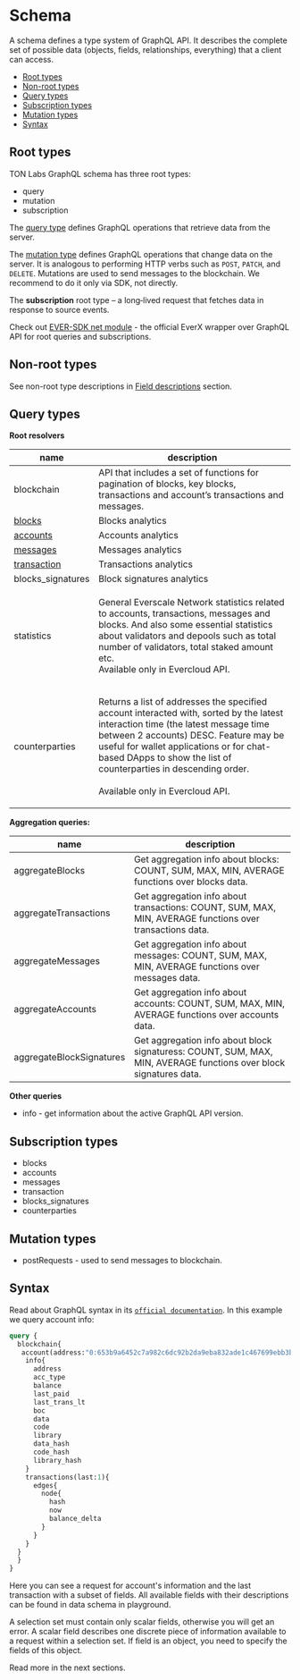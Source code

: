 # Schema

A schema defines a type system of GraphQL API. It describes the complete set of possible data (objects, fields, relationships, everything) that a client can access.

* [Root types](schema.md#root-types)
* [Non-root types](schema.md#non-root-types)
* [Query types](schema.md#query-types)
* [Subscription types](schema.md#subscription-types)
* [Mutation types](schema.md#mutation-types)
* [Syntax](schema.md#syntax)

## Root types

TON Labs GraphQL schema has three root types:

* query
* mutation
* subscription

The [query type](https://graphql.github.io/graphql-spec/June2018/#sec-Type-System) defines GraphQL operations that retrieve data from the server.

The [mutation type](https://graphql.github.io/graphql-spec/June2018/#sec-Type-System) defines GraphQL operations that change data on the server. It is analogous to performing HTTP verbs such as `POST`, `PATCH`, and `DELETE`. Mutations are used to send messages to the blockchain. We recommend to do it only via SDK, not directly.

The **subscription** root type – a long‐lived request that fetches data in response to source events.

Check out [EVER-SDK net module](../types-and-methods/mod\_net.md) - the official EverX wrapper over GraphQL API for root queries and subscriptions.

## Non-root types

See non-root type descriptions in [Field descriptions](field\_descriptions.md) section.

## Query types

**Root resolvers**

| name                                                   | description                                                                                                                                                                                                                                                                                                                              |
| ------------------------------------------------------ | ---------------------------------------------------------------------------------------------------------------------------------------------------------------------------------------------------------------------------------------------------------------------------------------------------------------------------------------- |
| blockchain                                             | API that includes a set of functions for pagination of blocks, key blocks, transactions and account’s transactions and messages.                                                                                                                                                                                                         |
| [blocks](field\_descriptions.md#block-type)            | Blocks analytics                                                                                                                                                                                                                                                                                                                         |
| [accounts](field\_descriptions.md#account-type)        | Accounts analytics                                                                                                                                                                                                                                                                                                                       |
| [messages](field\_descriptions.md#message-type)        | Messages analytics                                                                                                                                                                                                                                                                                                                       |
| [transaction](field\_descriptions.md#transaction-type) | Transactions analytics                                                                                                                                                                                                                                                                                                                   |
| blocks\_signatures                                     | Block signatures analytics                                                                                                                                                                                                                                                                                                               |
| statistics                                             | <p>General Everscale Network statistics related to accounts, transactions, messages and blocks. And also some essential statistics about validators and depools such as total number of validators, total staked amount etc.<br>Available only in Evercloud API.</p>                                                                     |
| counterparties                                         | <p>Returns a list of addresses the specified account interacted with, sorted by the latest interaction time (the latest message time between 2 accounts) DESC. Feature may be useful for wallet applications or for chat-based DApps to show the list of counterparties in descending order.<br><br>Available only in Evercloud API.</p> |

**Aggregation queries:**

| name                     | description                                                                                                       |
| ------------------------ | ----------------------------------------------------------------------------------------------------------------- |
| aggregateBlocks          | Get aggregation info about blocks: COUNT, SUM, MAX, MIN, AVERAGE functions over blocks data.                      |
| aggregateTransactions    | Get aggregation info about transactions: COUNT, SUM, MAX, MIN, AVERAGE functions over transactions data.          |
| aggregateMessages        | Get aggregation info about messages: COUNT, SUM, MAX, MIN, AVERAGE functions over messages data.                  |
| aggregateAccounts        | Get aggregation info about accounts: COUNT, SUM, MAX, MIN, AVERAGE functions over accounts data.                  |
| aggregateBlockSignatures | Get aggregation info about block signaturess: COUNT, SUM, MAX, MIN, AVERAGE functions over block signatures data. |

**Other queries**

* info - get information about the active GraphQL API version.

## Subscription types

* blocks
* accounts
* messages
* transaction
* blocks\_signatures
* counterparties

## Mutation types

* postRequests - used to send messages to blockchain.

## Syntax

Read about GraphQL syntax in its [`official documentation`](https://graphql.org/). In this example we query account info:

```graphql
query {
  blockchain{
   account(address:"0:653b9a6452c7a982c6dc92b2da9eba832ade1c467699ebb3b43dca6d77b780dd"){
    info{
      address
      acc_type
      balance
      last_paid
      last_trans_lt
      boc
      data
      code
      library
      data_hash
      code_hash
      library_hash
    }
    transactions(last:1){
      edges{
        node{
          hash
          now
          balance_delta
        }
      }
    }
  }
  }
}
```

Here you can see a request for account's information and the last transaction with a subset of fields. All available fields with their descriptions can be found in data schema in playground.&#x20;

A selection set must contain only scalar fields, otherwise you will get an error. A scalar field describes one discrete piece of information available to a request within a selection set. If field is an object, you need to specify the fields of this object.

Read more in the next sections.

